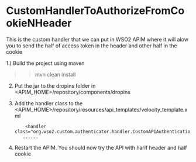 # CustomHandlerToAuthorizeFromCookieNHeader
This is the custom handler that we can put in WSO2 APIM where it will alow you to send the half of access token in the header and other half in the cookie

1.) Build the project using maven

>> mvn clean install


2) Put the jar to the dropins folder in <APIM_HOME>/repository/components/dropins

3) Add the handler class to the <APIM_HOME>/repository/resources/api_templates/velocity_template.xml

      
      
     
     
           <handler class="org.wso2.custom.authenticator.handler.CustomAPIAuthenticationHandler"/>
          ......

4) Restart the APIM. You should now try the API with harlf header and half cookie
